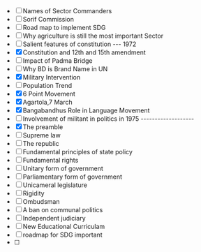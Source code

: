 
- [ ] Names of Sector Commanders
- [ ] Sorif Commission
- [ ] Road map to implement SDG
- [ ] Why agriculture is still the most important Sector
- [ ] Salient features of constitution --- 1972
- [x] Constitution and 12th and 15th amendment
- [ ] Impact of Padma Bridge
- [ ] Why BD is Brand Name in UN
- [x] Military Intervention
- [ ] Population Trend
- [x] 6 Point Movement
- [x] Agartola,7 March
- [x] Bangabandhus Role in Language Movement
- [ ] Involvement of militant in politics in 1975 -------------------
- [x] The preamble
- [ ] Supreme law
- [ ] The republic
- [ ] Fundamental principles of state policy
- [ ] Fundamental rights
- [ ] Unitary form of government
- [ ] Parliamentary form of government
- [ ] Unicameral legislature
- [ ] Rigidity
- [ ] Ombudsman
- [ ] A ban on communal politics
- [ ] Independent judiciary
- [ ] New Educational Curriculam
- [ ] roadmap for SDG important
- [ ] 